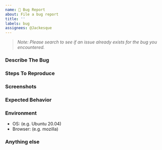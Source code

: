 ```yaml
---
name: 🐞 Bug Report
about: File a bug report
title: ''
labels: bug
assignees: @Jackesque
---
```


> _Note: Please search to see if an issue already exists for the bug you encountered._

### Describe The Bug

<!-- A concise description of what you're experiencing. -->

### Steps To Reproduce

<!--
Example: steps to reproduce the behavior:
1. In this environment...
2. With this config...
3. Run '...'
4. See error...
-->

### Screenshots

<!-- If applicable, add screenshots to help explain your problem. -->

### Expected Behavior

<!-- A concise description of what you expected to happen. -->

### Environment

- OS: (e.g. Ubuntu 20.04)
- Browser: (e.g. mozilla)

### Anything else

<!--
Links? References? Anything that will give us more context about the issue that you are encountering!
-->

